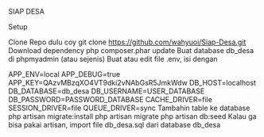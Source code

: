 SIAP DESA

Setup

Clone Repo dulu coy
git clone https://github.com/wahyuoi/Siap-Desa.git
Download dependency
php composer.phar update
Buat database db_desa di phpmyadmin (atau sejenis)
Buat atau edit file .env, isi dengan

APP_ENV=local
APP_DEBUG=true
APP_KEY=QAzvMBzqXO4VT9dki2vNAbGsR5JmkWdw
DB_HOST=localhost
DB_DATABASE=db_desa
DB_USERNAME=USER_DATABASE
DB_PASSWORD=PASSWORD_DATABASE
CACHE_DRIVER=file
SESSION_DRIVER=file
QUEUE_DRIVER=sync
Tambahin table ke database
php artisan migrate:install
php artisan migrate
php artisan db:seed
Kalau ga bisa pakai artisan, import file db_desa.sql dari database db_desa

